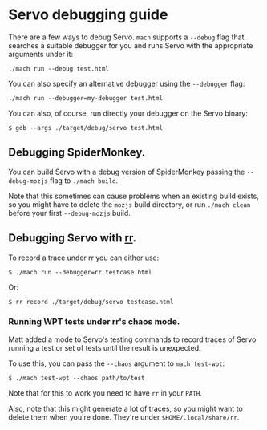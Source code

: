 # Servo debugging guide

There are a few ways to debug Servo. `mach` supports a `--debug` flag that
searches a suitable debugger for you and runs Servo with the appropriate
arguments under it:

```
./mach run --debug test.html
```

You can also specify an alternative debugger using the `--debugger` flag:

```
./mach run --debugger=my-debugger test.html
```

You can also, of course, run directly your debugger on the Servo binary:

```
$ gdb --args ./target/debug/servo test.html
```

## Debugging SpiderMonkey.

You can build Servo with a debug version of SpiderMonkey passing the
`--debug-mozjs` flag to `./mach build`.

Note that this sometimes can cause problems when an existing build exists, so
you might have to delete the `mozjs` build directory, or run `./mach clean`
before your first `--debug-mozjs` build.

## Debugging Servo with [rr][rr].

To record a trace under rr you can either use:

```
$ ./mach run --debugger=rr testcase.html
```

Or:

```
$ rr record ./target/debug/servo testcase.html
```

### Running WPT tests under rr's chaos mode.

Matt added a mode to Servo's testing commands to record traces of Servo running
a test or set of tests until the result is unexpected.

To use this, you can pass the `--chaos` argument to `mach test-wpt`:

```
$ ./mach test-wpt --chaos path/to/test
```

Note that for this to work you need to have `rr` in your `PATH`.

Also, note that this might generate a lot of traces, so you might want to delete
them when you're done. They're under `$HOME/.local/share/rr`.

[rr]: http://rr-project.org/
